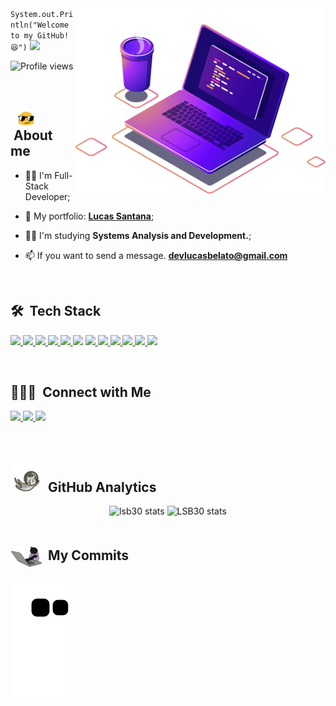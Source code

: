 
<img src="images/computer-illustration.png" min-width="400px" max-width="450px" width="400px" align="right" alt="Computador">
<code>System.out.Println("Welcome to my GitHub!😆")</code>
 <img src="https://raw.githubusercontent.com/kaueMarques/kaueMarques/master/hi.gif" width="30"></h1>

<p align="left"> <img src="https://komarev.com/ghpvc/?username=LSB30&color=8586f6" alt="Profile views" /> </p>

<br>

 ## &nbsp; <img src="images/oculos.gif " width="30" align="center"> &nbsp;About me

- 👨‍💻 I'm Full-Stack Developer;

- 🚀 My portfolio: **[Lucas Santana](https://lucas-santana-belato.vercel.app)**;
 
- 👨‍🎓 I'm studying **Systems Analysis and Development.**;

- 📫 If you want to send a message.  **devlucasbelato@gmail.com**


<br>

## 🛠 &nbsp;Tech Stack

<div align="left">
 <p>
    <a href=''>
      <img src="https://skillicons.dev/icons?i=java"/>
    </a>
    <a href=''>
      <img src="https://skillicons.dev/icons?i=spring"/>
    </a>
    <a href=''>
    <a href=''>
      <img src="https://skillicons.dev/icons?i=nodejs"/>
    </a>
     <a href=''>
     <img src="https://skillicons.dev/icons?i=aws"/>
    </a>
    <a href=''>
     <img src="https://skillicons.dev/icons?i=postgresql"/>
    </a>
     <a href=''>
    </a>
      <img src="https://skillicons.dev/icons?i=angular"/>
    </a>
    <a href=''>
      <img src="https://skillicons.dev/icons?i=react"/>
    </a>
  <a href=''>
   <img src="https://skillicons.dev/icons?i=typescript"/>
  </a>
    <a href='https://nodejs.org/en/'>
      <img src="https://skillicons.dev/icons?i=javascript"/>
    </a>
    <a href=""> 
      <img src="https://skillicons.dev/icons?i=styledcomponents"/>
    </a>
    <a href=""> 
      <img src="https://skillicons.dev/icons?i=css"/>
    </a>
    <a href=""> 
      <img src="https://skillicons.dev/icons?i=mongodb"/>
    </a>
        
 </p>

</div>
  
<br>

## 👨🏻‍💼 &nbsp;Connect with Me

<p align="left">
 
 <a href="https://www.linkedin.com/in/lucassantana30/" alt="Linkedin">
  <img width="140px" src="https://img.shields.io/badge/-Linkedin-rgb(25, 27, 30)?style=for-the-badge&logo=Linkedin&logoColor=rgb(150, 118, 228)&link=https://www.linkedin.com/in/evander-inacio"/> 
 </a>

 <a href="mailto:devlucasbelato@gmail.com" alt="Gmail">
  <img width="113px" src="https://img.shields.io/badge/-Gmail-rgb(25, 27, 30)?style=for-the-badge&logo=Gmail&logoColor=rgb(150, 118, 228)&link=mailto:evander.20116@gmail.com"/> 
 </a>
 
 <a href="https://lucas-santana-belato.vercel.app" alt="Portfolio">
  <img width="192px" src="https://img.shields.io/badge/my_portfolio-rgb(25, 27, 30)?style=for-the-badge&logo=ko-fi&logoColor=rgb(150, 118, 228)&link=https://www.evander.com.br/"/>
 </a>

 </p>

<br>

## <img src="images/gato_astronauta.gif" width="50" height="50" align="10">  &nbsp;GitHub Analytics

<div align="center">
<img height='180em' src="https://github-readme-stats.vercel.app/api?username=LSB30&show_icons=true=anuraghazra&show_icons=true&theme=aura" alt="lsb30 stats"/>
<img height='180em' src="https://github-readme-stats.vercel.app/api/top-langs/?username=LSB30&layout=compact&theme=aura" alt="LSB30 stats"/>
 </div>
  
<br>

## <img src="images/gato.gif" width="50" align="center"> &nbsp;My Commits
![Snake animation](https://github.com/lsb30/lsb30/blob/output/github-contribution-grid-snake.svg)

